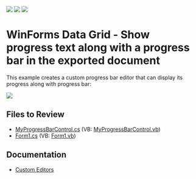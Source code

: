 <!-- default badges list -->
![](https://img.shields.io/endpoint?url=https://codecentral.devexpress.com/api/v1/VersionRange/128622572/23.1.1%2B)
[![](https://img.shields.io/badge/Open_in_DevExpress_Support_Center-FF7200?style=flat-square&logo=DevExpress&logoColor=white)](https://supportcenter.devexpress.com/ticket/details/E20007)
[![](https://img.shields.io/badge/📖_How_to_use_DevExpress_Examples-e9f6fc?style=flat-square)](https://docs.devexpress.com/GeneralInformation/403183)
<!-- default badges end -->

# WinForms Data Grid - Show progress text along with a progress bar in the exported document

This example creates a custom progress bar editor that can display its progress along with progress bar:

![](https://raw.githubusercontent.com/DevExpress-Examples/how-to-show-the-progressbars-text-along-with-the-progress-bar-in-the-exported-document-e20007/23.1.1%2B/media/winforms-grid-print-preview-with-progressbar.png)


## Files to Review

* [MyProgressBarControl.cs](./CS/WindowsApplication1/MyProgressBarControl.cs) (VB: [MyProgressBarControl.vb](./VB/WindowsApplication1/MyProgressBarControl.vb))
* [Form1.cs](./CS/WindowsApplication1/Form1.cs) (VB: [Form1.vb](./VB/WindowsApplication1/Form1.vb))


## Documentation

* [Custom Editors](https://docs.devexpress.com/WindowsForms/4716/controls-and-libraries/editors-and-simple-controls/common-editor-features-and-concepts/custom-editors)
